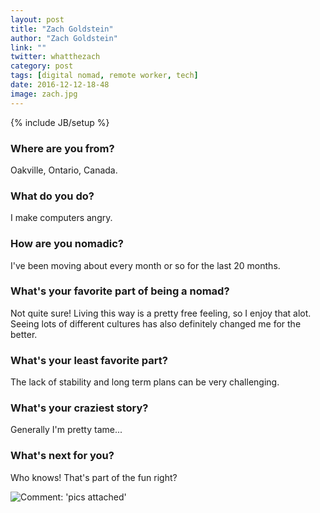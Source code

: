 ```yaml
---
layout: post
title: "Zach Goldstein"
author: "Zach Goldstein"
link: ""
twitter: whatthezach
category: post
tags: [digital nomad, remote worker, tech]
date: 2016-12-12-18-48
image: zach.jpg
---
```

{% include JB/setup %}

### Where are you from?

Oakville, Ontario, Canada.

### What do you do?

I make computers angry.

### How are you nomadic?

I've been moving about every month or so for the last 20 months.

### What's your favorite part of being a nomad?

Not quite sure! Living this way is a pretty free feeling, so I enjoy that alot. Seeing lots of different cultures has also definitely changed me for the better.

### What's your least favorite part?

The lack of stability and long term plans can be very challenging.

### What's your craziest story?

Generally I'm pretty tame...

### What's next for you?

Who knows! That's part of the fun right?

<img src="{{ BASE_PATH }}/assets/img/posts/zach-alt.jpg" title="Comment: 'pics attached'" class="inner-post-image" />
